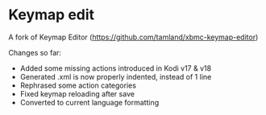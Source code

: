 # Keymap edit
A fork of Keymap Editor (https://github.com/tamland/xbmc-keymap-editor)

Changes so far:
- Added some missing actions introduced in Kodi v17 & v18
- Generated .xml is now properly indented, instead of 1 line
- Rephrased some action categories
- Fixed keymap reloading after save
- Converted to current language formatting
